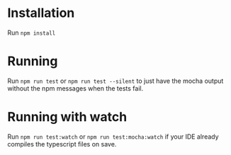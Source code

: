 # Installation
Run ```npm install```

# Running
Run ```npm run test``` or ```npm run test --silent``` to just have the mocha output without the npm messages when the tests fail.

# Running with watch
Run ```npm run test:watch``` or ```npm run test:mocha:watch``` if your IDE already compiles the typescript files on save.
